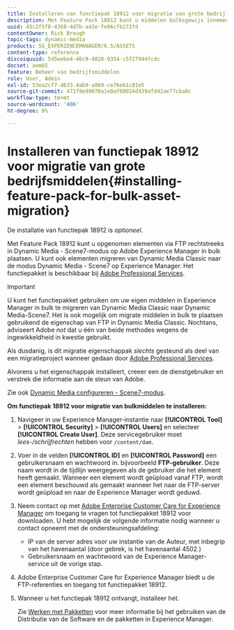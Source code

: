```yaml
---
title: Installeren van functiepak 18912 voor migratie van grote bedrijfsmiddelen
description: Met Feature Pack 18912 kunt u middelen bulksgewijs innemen via FTP, of elementen van Dynamic Media Classic migreren naar Dynamic Media op Adobe Experience Manager. Dit optionele functiepakket is verkrijgbaar bij Adobe-ondersteuning.
uuid: 45c2f5f8-4368-4d7b-a43e-fe96cfb272fd
contentOwner: Rick Brough
topic-tags: dynamic-media
products: SG_EXPERIENCEMANAGER/6.5/ASSETS
content-type: reference
discoiquuid: 5d5eebe4-46c9-4028-9354-c5f27944fcdc
docset: aem65
feature: Beheer van bedrijfsmiddelen
role: User, Admin
exl-id: 53ea2cf7-d633-4ab9-a869-ce76eb1c01e5
source-git-commit: 471f9e99078a1e0af60024d439afd42ae77cba8c
workflow-type: tm+mt
source-wordcount: '406'
ht-degree: 0%

---
```


# Installeren van functiepak 18912 voor migratie van grote bedrijfsmiddelen{#installing-feature-pack-for-bulk-asset-migration}

De installatie van functiepak 18912 is *optioneel*.

Met Feature Pack 18912 kunt u opgenomen elementen via FTP rechtstreeks in Dynamic Media - Scene7-modus op Adobe Experience Manager in bulk plaatsen. U kunt ook elementen migreren van Dynamic Media Classic naar de modus Dynamic Media - Scene7 op Experience Manager. Het functiepakket is beschikbaar bij [Adobe Professional Services](https://business.adobe.com/customers/consulting-services/main.html).

>[!IMPORTANT]
>
>U kunt het functiepakket gebruiken om uw eigen middelen in Experience Manager in bulk te migreren van Dynamic Media Classic naar Dynamic Media-Scene7. Het is ook mogelijk om migrate middelen in bulk te plaatsen gebruikend de eigenschap van FTP in Dynamic Media Classic. Nochtans, adviseert Adobe *not* dat u één van beide methodes wegens de ingewikkeldheid in kwestie gebruikt.
>
>Als dusdanig, is dit migratie eigenschappak *slechts* gesteund als deel van een migratieproject wanneer gedaan door [Adobe Professional Services](https://business.adobe.com/customers/consulting-services/main.html).

Alvorens u het eigenschappak installeert, creeer een de dienstgebruiker en verstrek die informatie aan de steun van Adobe.

Zie ook [Dynamic Media configureren - Scene7-modus](/help/assets/config-dms7.md).

**Om functiepak 18912 voor migratie van bulkmiddelen te installeren:**

1. Navigeer in uw Experience Manager-instantie naar **[!UICONTROL Tool]** > **[!UICONTROL Security]** > **[!UICONTROL Users]** en selecteer **[!UICONTROL Create User]**. Deze servicegebruiker moet *lees-/schrijfrechten* hebben voor `/content/dam.`
1. Voer in de velden **[!UICONTROL ID]** en **[!UICONTROL Password]** een gebruikersnaam en wachtwoord in. bijvoorbeeld **FTP-gebruiker**. Deze naam wordt in de tijdlijn weergegeven als de gebruiker die het element heeft gemaakt. Wanneer een element wordt geüpload vanaf FTP, wordt een element beschouwd als gemaakt wanneer het naar de FTP-server wordt geüpload en naar de Experience Manager wordt geduwd.
1. Neem contact op met [Adobe Enterprise Customer Care for Experience Manager](https://experienceleague.adobe.com/?support-solution=General#support) om toegang te vragen tot functiepakket 18912 voor downloaden. U hebt mogelijk de volgende informatie nodig wanneer u contact opneemt met de ondersteuningsafdeling:

   * IP van de server adres voor uw instantie van de Auteur, met inbegrip van het havenaantal (door gebrek, is het havenaantal 4502.)
   * Gebruikersnaam en wachtwoord van de Experience Manager-service uit de vorige stap.

1. Adobe Enterprise Customer Care for Experience Manager biedt u de FTP-referenties en toegang tot functiepakket 18912.
1. Wanneer u het functiepak 18912 ontvangt, installeer het.

   Zie [Werken met Pakketten](/help/sites-administering/package-manager.md) voor meer informatie bij het gebruiken van de Distributie van de Software en de pakketten in Experience Manager.
